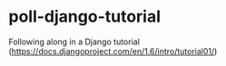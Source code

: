 poll-django-tutorial
====================

Following along in a Django tutorial (https://docs.djangoproject.com/en/1.6/intro/tutorial01/)
